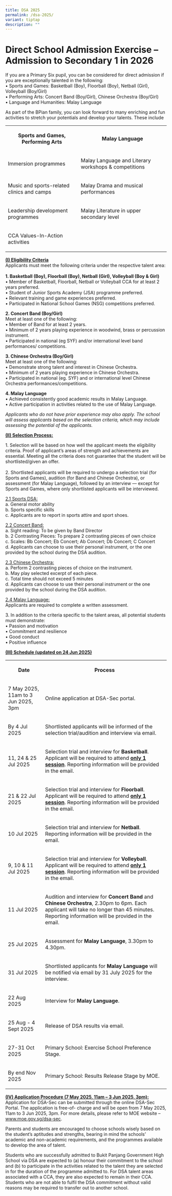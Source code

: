 ```yaml
---
title: DSA 2025
permalink: /dsa-2025/
variant: tiptap
description: ""
---
```

<h1>Direct School Admission Exercise – Admission to Secondary 1 in 2026</h1>
<p></p>
<p>If you are a Primary Six pupil, you can be considered for direct admission
if you are exceptionally talented in the following:
<br>• Sports and Games: Basketball (Boy), Floorball (Boy), Netball (Girl),
Volleyball (Boy/Girl)
<br>• Performing Arts: Concert Band (Boy/Girl), Chinese Orchestra (Boy/Girl)
<br>• Language and Humanities: Malay Language</p>
<p>As part of the BPian family, you can look forward to many enriching and
fun activities to stretch your potentials and develop your talents. These
include</p>
<table style="minWidth: 50px">
<colgroup>
<col>
<col>
</colgroup>
<tbody>
<tr>
<th rowspan="1" colspan="1">
<p>Sports and Games, Performing Arts</p>
</th>
<th rowspan="1" colspan="1">
<p>Malay Language</p>
</th>
</tr>
<tr>
<td rowspan="1" colspan="1">
<p>Immersion programmes</p>
</td>
<td rowspan="1" colspan="1">
<p>Malay Language and Literary workshops &amp; competitions</p>
</td>
</tr>
<tr>
<td rowspan="1" colspan="1">
<p>Music and sports-related clinics and camps</p>
</td>
<td rowspan="1" colspan="1">
<p>Malay Drama and musical performances</p>
</td>
</tr>
<tr>
<td rowspan="1" colspan="1">
<p>Leadership development programmes</p>
</td>
<td rowspan="1" colspan="1">
<p>Malay Literature in upper secondary level</p>
</td>
</tr>
<tr>
<td rowspan="1" colspan="1">
<p>CCA Values-In-Action activities</p>
</td>
<td rowspan="1" colspan="1">
<p></p>
</td>
</tr>
</tbody>
</table>
<p></p>
<p><strong><u>(I) Eligibility Criteria</u></strong>
<br>Applicants must meet the following criteria under the respective talent
area:
<br>
<br><strong>1. Basketball (Boy), Floorball (Boy), Netball (Girl), Volleyball (Boy &amp; Girl)</strong>
<br>• Member of Basketball, Floorball, Netball or Volleyball CCA for at least
2 years preferred.
<br>• Student of Junior Sports Academy (JSA) programme preferred.
<br>• Relevant training and game experiences preferred.
<br>• Participated in National School Games (NSG) competitions preferred.</p>
<p><strong>2. Concert Band (Boy/Girl)</strong>
<br>Meet at least one of the following:
<br>• Member of Band for at least 2 years.
<br>• Minimum of 2 years playing experience in woodwind, brass or percussion
instrument.
<br>• Participated in national (eg SYF) and/or international level band performances/
competitions.</p>
<p><strong>3. Chinese Orchestra (Boy/Girl)</strong>
<br>Meet at least one of the following:
<br>• Demonstrate strong talent and interest in Chinese Orchestra.
<br>• Minimum of 2 years playing experience in Chinese Orchestra.
<br>• Participated in national (eg. SYF) and or international level Chinese
Orchestra performances/competitions.</p>
<p><strong>4. Malay Language</strong>
<br>• Achieved consistently good academic results in Malay Language.
<br>• Active participation in activities related to the use of Malay Language.</p>
<p><em>Applicants who do not have prior experience may also apply. The school will assess applicants based on the selection criteria, which may include assessing the potential of the applicants.</em>
</p>
<p><strong><u>(II) Selection Process:</u></strong>
</p>
<p>1. Selection will be based on how well the applicant meets the eligibility
criteria. Proof of applicant’s areas of strength and achievements are essential.
Meeting all the criteria does not guarantee that the student will be shortlisted/given
an offer.
<br>
<br>2. Shortlisted applicants will be required to undergo a selection trial
(for Sports and Games), audition (for Band and Chinese Orchestra), or assessment
(for Malay Language), followed by an interview — except for Sports and
Games, where only shortlisted applicants will be interviewed.</p>
<p><u>2.1 Sports DSA:</u> 
<br>a. General motor ability
<br>b. Sports specific skills
<br>c. Applicants are to report in sports attire and sport shoes.</p>
<p><u>2.2 Concert Band:</u> 
<br>a. Sight reading: To be given by Band Director
<br>b. 2 Contrasting Pieces: To prepare 2 contrasting pieces of own choice
<br>c. Scales: Bb Concert; Eb Concert; Ab Concert; Db Concert; C Concert
<br>d. Applicants can choose to use their personal instrument, or the one
provided by the school during the DSA audition.</p>
<p><u>2.3 Chinese Orchestra:</u> 
<br>a. Perform 2 contrasting pieces of choice on the instrument.
<br>b. May play selected excerpt of each piece.
<br>c. Total time should not exceed 5 minutes
<br>d. Applicants can choose to use their personal instrument or the one provided
by the school during the DSA audition.</p>
<p><u>2.4 Malay Language:</u> 
<br>Applicants are required to complete a written assessment.</p>
<p>3. In addition to the criteria specific to the talent areas, all potential
students must demonstrate:
<br>• Passion and motivation
<br>• Commitment and resilience
<br>• Good conduct
<br>• Positive influence</p>
<p><strong><u>(III) Schedule (updated on 24 Jun 2025)</u></strong>
</p>
<table style="minWidth: 50px">
<colgroup>
<col>
<col>
</colgroup>
<tbody>
<tr>
<th rowspan="1" colspan="1">
<p>Date</p>
</th>
<th rowspan="1" colspan="1">
<p>Process</p>
</th>
</tr>
<tr>
<td rowspan="1" colspan="1">
<p>7 May 2025, 11am to 3 Jun 2025, 3pm</p>
</td>
<td rowspan="1" colspan="1">
<p>Online application at DSA-Sec portal.</p>
</td>
</tr>
<tr>
<td rowspan="1" colspan="1">
<p>By 4 Jul 2025</p>
</td>
<td rowspan="1" colspan="1">
<p>Shortlisted applicants will be informed of the selection trial/audition
and interview via email.</p>
</td>
</tr>
<tr>
<td rowspan="1" colspan="1">
<p>11, 24 &amp; 25 Jul 2025</p>
</td>
<td rowspan="1" colspan="1">
<p>Selection trial and interview for <strong>Basketball</strong>. Applicant
will be required to attend <strong><u>only 1 session</u></strong>. Reporting
information will be provided in the email.</p>
</td>
</tr>
<tr>
<td rowspan="1" colspan="1">
<p>21 &amp; 22 Jul 2025</p>
</td>
<td rowspan="1" colspan="1">
<p>Selection trial and interview for <strong>Floorball</strong>. Applicant
will be required to attend <strong><u>only 1 session</u></strong>. Reporting
information will be provided in the email.</p>
</td>
</tr>
<tr>
<td rowspan="1" colspan="1">
<p>10 Jul 2025</p>
</td>
<td rowspan="1" colspan="1">
<p>Selection trial and interview for <strong>Netball</strong>. Reporting information
will be provided in the email.</p>
</td>
</tr>
<tr>
<td rowspan="1" colspan="1">
<p>9, 10 &amp; 11 Jul 2025</p>
</td>
<td rowspan="1" colspan="1">
<p>Selection trial and interview for <strong>Volleyball</strong>. Applicant
will be required to attend <strong><u>only 1 session</u></strong>. Reporting
information will be provided in the email.</p>
</td>
</tr>
<tr>
<td rowspan="1" colspan="1">
<p>11 Jul 2025</p>
</td>
<td rowspan="1" colspan="1">
<p>Audition and interview for <strong>Concert Band</strong> and <strong>Chinese Orchestra</strong>,
2.30pm to 6pm. Each applicant will take no longer than 45 minutes. Reporting
information will be provided in the email.</p>
</td>
</tr>
<tr>
<td rowspan="1" colspan="1">
<p>25 Jul 2025</p>
</td>
<td rowspan="1" colspan="1">
<p>Assessment for <strong>Malay Language</strong>, 3.30pm to 4.30pm.</p>
</td>
</tr>
<tr>
<td rowspan="1" colspan="1">
<p>31 Jul 2025</p>
</td>
<td rowspan="1" colspan="1">
<p>Shortlisted applicants for <strong>Malay Language</strong> will be notified
via email by 31 July 2025 for the interview.</p>
</td>
</tr>
<tr>
<td rowspan="1" colspan="1">
<p>22 Aug 2025</p>
</td>
<td rowspan="1" colspan="1">
<p>Interview for <strong>Malay Language</strong>.</p>
</td>
</tr>
<tr>
<td rowspan="1" colspan="1">
<p>25 Aug - 4 Sept 2025</p>
</td>
<td rowspan="1" colspan="1">
<p>Release of DSA results via email.</p>
</td>
</tr>
<tr>
<td rowspan="1" colspan="1">
<p>27-31 Oct 2025</p>
</td>
<td rowspan="1" colspan="1">
<p>Primary School: Exercise School Preference Stage.</p>
</td>
</tr>
<tr>
<td rowspan="1" colspan="1">
<p>By end Nov 2025</p>
</td>
<td rowspan="1" colspan="1">
<p>Primary School: Results Release Stage by MOE.</p>
</td>
</tr>
</tbody>
</table>
<p></p>
<p><strong><u>(IV) Application Procedure (7 May 2025, 11am – 3 Jun 2025, 3pm):</u></strong>
<br>Application for DSA-Sec can be submitted through the online DSA-Sec Portal.
The application is free-of- charge and will be open from 7 May 2025, 11am
to 3 Jun 2025, 3pm. For more details, please refer to MOE website – <a href="http://www.moe.gov.sg/dsa-sec" rel="noopener noreferrer nofollow" target="_blank">www.moe.gov.sg/dsa-sec</a>.</p>
<p>Parents and students are encouraged to choose schools wisely based on
the student’s aptitudes and strengths, bearing in mind the schools’ academic
and non-academic requirements, and the programmes available to develop
the area of talent.</p>
<p>Students who are successfully admitted to Bukit Panjang Government High
School via DSA are expected to (a) honour their commitment to the school
and (b) to participate in the activities related to the talent they are
selected in for the duration of the programme admitted to. For DSA talent
areas associated with a CCA, they are also expected to remain in their
CCA. Students who are not able to fulfil the DSA commitment without valid
reasons may be required to transfer out to another school.</p>
